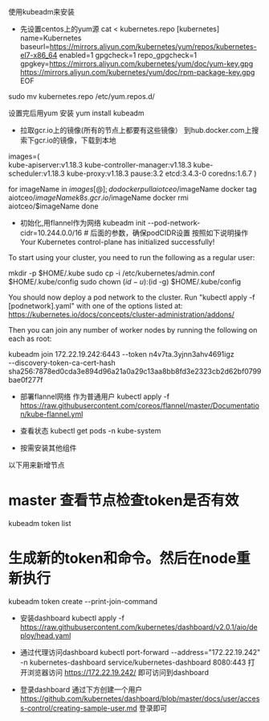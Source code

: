 使用kubeadm来安装

* 先设置centos上的yum源
cat <<EOF > kubernetes.repo
[kubernetes]
name=Kubernetes
baseurl=https://mirrors.aliyun.com/kubernetes/yum/repos/kubernetes-el7-x86_64
enabled=1
gpgcheck=1
repo_gpgcheck=1
gpgkey=https://mirrors.aliyun.com/kubernetes/yum/doc/yum-key.gpg https://mirrors.aliyun.com/kubernetes/yum/doc/rpm-package-key.gpg
EOF

sudo mv kubernetes.repo /etc/yum.repos.d/

设置完后用yum 安装
yum install kubeadm

* 拉取gcr.io上的镜像(所有的节点上都要有这些镜像）
到hub.docker.com上搜索下gcr.io的镜像，下载到本地

images=(  
kube-apiserver:v1.18.3
kube-controller-manager:v1.18.3
kube-scheduler:v1.18.3
kube-proxy:v1.18.3
pause:3.2
etcd:3.4.3-0
coredns:1.6.7
)

for imageName in ${images[@]} ; do
    docker pull aiotceo/$imageName
    docker tag aiotceo/$imageName k8s.gcr.io/$imageName
    docker rmi aiotceo/$imageName
done

* 初始化,用flannel作为网络
kubeadm init --pod-network-cidr=10.244.0.0/16  # 后面的参数，确保podCIDR设置
按照如下说明操作
Your Kubernetes control-plane has initialized successfully!

To start using your cluster, you need to run the following as a regular user:

  mkdir -p $HOME/.kube
  sudo cp -i /etc/kubernetes/admin.conf $HOME/.kube/config
  sudo chown $(id -u):$(id -g) $HOME/.kube/config

You should now deploy a pod network to the cluster.
Run "kubectl apply -f [podnetwork].yaml" with one of the options listed at:
  https://kubernetes.io/docs/concepts/cluster-administration/addons/

Then you can join any number of worker nodes by running the following on each as root:

kubeadm join 172.22.19.242:6443 --token n4v7ta.3yjnn3ahv4691igz \
    --discovery-token-ca-cert-hash sha256:7878ed0cda3e894d96a21a0a29c13aa8bb8fd3e2323cb2d62bf0799bae0f277f
* 部署flannel网络
作为普通用户
kubectl apply -f https://raw.githubusercontent.com/coreos/flannel/master/Documentation/kube-flannel.yml
* 查看状态
 kubectl get pods -n kube-system
 
* 按需安装其他组件
    
    
以下用来新增节点
# master 查看节点检查token是否有效
kubeadm token list
# 生成新的token和命令。然后在node重新执行
kubeadm token create --print-join-command



* 安装dashboard
kubectl apply -f https://raw.githubusercontent.com/kubernetes/dashboard/v2.0.1/aio/deploy/head.yaml
* 通过代理访问dashboard
kubectl port-forward --address="172.22.19.242" -n kubernetes-dashboard service/kubernetes-dashboard 8080:443
打开浏览器访问 https://172.22.19.242/ 即可访问到dashboard

* 登录dashboard
通过下方创建一个用户
https://github.com/kubernetes/dashboard/blob/master/docs/user/access-control/creating-sample-user.md
登录即可
